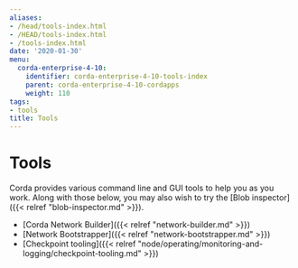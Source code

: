 ```yaml
---
aliases:
- /head/tools-index.html
- /HEAD/tools-index.html
- /tools-index.html
date: '2020-01-30'
menu:
  corda-enterprise-4-10:
    identifier: corda-enterprise-4-10-tools-index
    parent: corda-enterprise-4-10-cordapps
    weight: 110
tags:
- tools
title: Tools
---
```



# Tools

Corda provides various command line and GUI tools to help you as you work. Along with those below, you may also
wish to try the [Blob inspector]({{< relref "blob-inspector.md" >}}).

* [Corda Network Builder]({{< relref "network-builder.md" >}})
* [Network Bootstrapper]({{< relref "network-bootstrapper.md" >}})
* [Checkpoint tooling]({{< relref "node/operating/monitoring-and-logging/checkpoint-tooling.md" >}})
